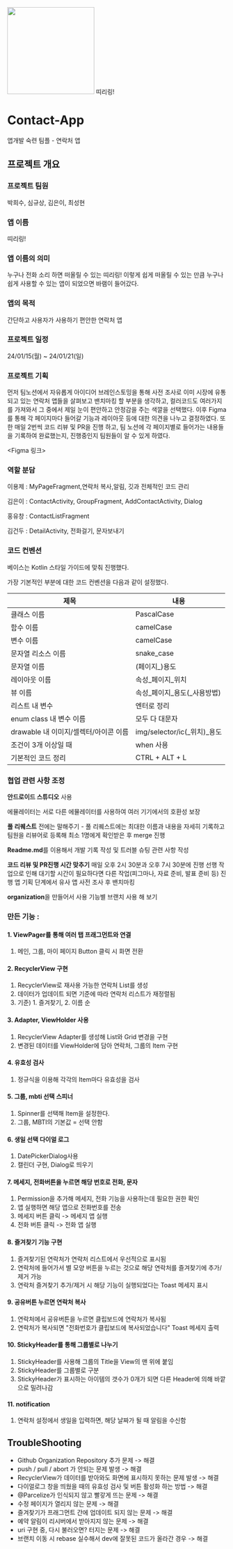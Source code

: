 <img src="https://github.com/intermediate-one/Contact-App/assets/62335652/d0d27662-9fc8-4f36-a9be-8d7eb620c686" height="200" />
띠리링!

# Contact-App
앱개발 숙련 팀플 - 연락처 앱




## 프로젝트 개요

### 프로젝트 팀원
박희수, 심규상, 김은이, 최성현

### 앱 이름
띠리링!

### 앱 이름의 의미
누구나 전화 소리 하면 떠올릴 수 있는 띠리링!
이렇게 쉽게 떠올릴 수 있는 만큼 누구나 쉽게 사용할 수 있는 앱이 되었으면 바램이 들어갔다.

### 앱의 목적
간단하고 사용자가 사용하기 편안한 연락처 앱

### 프로젝트 일정
24/01/15(월) ~ 24/01/21(일)

### 프로젝트 기획
먼저 팀노션에서 자유롭게 아이디어 브레인스토밍을 통해 사전 조사로 이미 시장에 유통되고 있는 
연락처 앱들을 살펴보고 밴치마킹 할 부분을 생각하고, 컬러코드도 여러가지를 가져와서 그 중에서 제일 눈이 편안하고 안정감을 주는 색깔을 선택했다.
이후 Figma를 통해 각 페이지마다 들어갈 기능과 레이아웃 등에 대한 의견을 나누고 결정하였다.
또한 매일 2번씩 코드 리뷰 및 PR을 진행 하고, 팀 노션에 각 페이지별로 들어가는 내용들을 기록하여 완료했는지, 진행중인지 팀원들이 알 수 있게 하였다.


<Figma 링크>

[//]: # (<p align="center">)

[//]: # ( <a href="https://www.figma.com/file/W77t6eKPMSJsTW6WhqeqCJ/%EB%B3%84%EA%B0%9C%EB%83%A5?type=design&mode=design&t=WLSCOLn5fvtgA33U-1">)

[//]: # (  <img alt="와이어프레임" src="https://github.com/heesoo-park/TeamAssignment3_2/assets/116724657/901448b8-cb81-49bb-a4bb-ef29a7fa5121")

[//]: # (</p>)

### 역할 분담
이용제 : MyPageFragment,연락처 복사,알림, 깃과 전체적인 코드 관리

김은이 : ContactActivity, GroupFragment, AddContactActivity, Dialog

홍유창 : ContactListFragment

김건두 : DetailActivity, 전화걸기, 문자보내기


### 코드 컨벤션
베이스는 Kotlin 스타일 가이드에 맞춰 진행했다.

가장 기본적인 부분에 대한 코드 컨벤션을 다음과 같이 설정했다.

| 제목                        |내용|
|---------------------------|---|
| 클래스 이름                    |PascalCase|
| 함수 이름                     |camelCase|
| 변수 이름                     |camelCase|
| 문자열 리소스 이름                |snake_case|
| 문자열 이름                    |(페이지_)용도|
| 레이아웃 이름                   |속성_페이지_위치|
| 뷰 이름                      |속성_페이지_용도(_사용방법)|
| 리스트 내 변수                  |엔터로 정리|
| enum class 내 변수 이름        |모두 다 대문자|
| drawable 내 이미지/셀렉터/아이콘 이름 |img/selector/ic(_위치)_용도|
| 조건이 3개 이상일 때              |when 사용|
| 기본적인 코드 정리                |CTRL + ALT + L|

### 협업 관련 사항 조정
**안드로이드 스튜디오** 사용

에뮬레이터는 서로 다른 에뮬레이터를 사용하여 여러 기기에서의 호환성 보장

**풀 리퀘스트** 전에는 말해주기 -
풀 리퀘스트에는 최대한 이름과 내용을 자세히 기록하고 팀원을 리뷰어로 등록해 최소 1명에게 확인받은 후 merge 진행

**Readme.md**를 이용해서 개발 기록 작성 및 트러블 슈팅 관련 사항 작성

**코드 리뷰 및 PR진행 시간 맞추기**
매일 오후 2시 30분과 오후 7시 30분에 진행
선행 작업으로 인해 대기할 시간이 필요하다면 다른 작업(피그마나, 자료 준비, 발표 준비 등) 진행
앱 기획 단계에서 유사 앱 사전 조사 후 밴치마킹

**organization**을 만들어서 사용
기능별 브랜치 사용 해 보기

### 만든 기능 :

#### 1. ViewPager를 통해 여러 탭 프래그먼트와 연결
1) 메인, 그룹, 마이 페이지 Button 클릭 시 화면 전환

#### 2. RecyclerView 구현
1) RecyclerView로 재사용 가능한 연락처 List를 생성
2) 데이터가 업데이트 되면 기준에 따라 연락처 리스트가 재정렬됨
3) 기준) 1. 즐겨찾기, 2. 이름 순

#### 3. Adapter, ViewHolder 사용
1) RecyclerView Adapter를 생성해 List와 Grid 변경을 구현
2) 변경된 데이터를 ViewHolder에 담아 연락처, 그룹의 Item 구현

#### 4. 유효성 검사
1) 정규식을 이용해 각각의 Item마다 유효성을 검사

#### 5. 그룹, mbti 선택 스피너
1) Spinner를 선택해 Item을 설정한다.
2) 그룹, MBTI의 기본값 = 선택 안함

#### 6. 생일 선택 다이얼 로그
1) DatePickerDialog사용
2) 캘린더 구현, Dialog로 띄우기

#### 7. 메세지, 전화버튼을 누르면 해당 번호로 전화, 문자
1) Permission을 추가해 메세지, 전화 기능을 사용하는데 필요한 권한 확인
2) 앱 실행하면 해당 앱으로 전화번호를 전송
3) 메세지 버튼 클릭 -> 메세지 앱 실행
4) 전화 버튼 클릭 -> 전화 앱 실행

#### 8. 즐겨찾기 기능 구현
1) 즐겨찾기된 연락처가 연락처 리스트에서 우선적으로 표시됨
2) 연락처에 들어가서 별 모양 버튼을 누르는 것으로 해당 연락처를 즐겨찾기에 추가/제거 가능
3) 연락처 즐겨찾기 추가/제거 시 해당 기능이 실행되었다는 Toast 메세지 표시

#### 9. 공유버튼 누르면 연락처 복사
1) 연락처에서 공유버튼을 누르면 클립보드에 연락처가 복사됨 
2) 연락처가 복사되면 "전화번호가 클립보드에 복사되었습니다" Toast 메세지 출력

#### 10. StickyHeader를 통해 그룹별로 나누기
1) StickyHeader를 사용해 그룹의 Title을 View의 맨 위에 붙임
2) StickyHeader를 그룹별로 구분
3) StickyHeader가 표시하는 아이템의 갯수가 0개가 되면 다른 Header에 의해 바깥으로 밀려나감

#### 11. notification
1) 연락처 설정에서 생일을 입력하면, 해당 날짜가 될 때 알림을 수신함

## TroubleShooting
- Github Organization Repository 추가 문제 -> 해결
- push / pull / abort 가 안되는 문제 발생 -> 해결
- RecyclerView가 데이터를 받아와도 화면에 표시하지 못하는 문제 발생 -> 해결
- 다이얼로그 창을 띄웠을 때의 유효성 검사 및 버튼 활성화 하는 방법 -> 해결
- @Parcelize가 인식되지 않고 빨갛게 뜨는 문제 -> 해결
- 수정 페이지가 열리지 않는 문제 -> 해결
- 즐겨찾기가 프래그먼트 간에 업데이트 되지 않는 문제 -> 해결
- 예약 알림이 리시버에서 받아지지 않는 문제 -> 해결
- uri 구현 중, 다시 불러오면? 터지는 문제 -> 해결
- 브랜치 이동 시 rebase 실수해서 dev에 잘못된 코드가 올라간 경우 -> 해결

